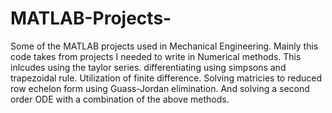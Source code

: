 # MATLAB-Projects-
Some of the MATLAB projects used in Mechanical Engineering. Mainly this code takes from projects I needed to write in Numerical methods. This inlcudes using the taylor series. differentiating using simpsons and trapezoidal rule. Utilization of finite difference. Solving matricies to reduced row echelon form using Guass-Jordan elimination. And solving a second order ODE with a combination of the above methods.

